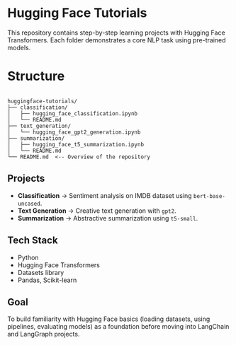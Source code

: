 # Hugging Face Tutorials

This repository contains step-by-step learning projects with Hugging Face Transformers.
Each folder demonstrates a core NLP task using pre-trained models.

# Structure
```

huggingface-tutorials/
├── classification/
│   ├── hugging_face_classification.ipynb
│   └── README.md
├── text_generation/
│   └── hugging_face_gpt2_generation.ipynb
├── summarization/
│   ├── hugging_face_t5_summarization.ipynb
│   └── README.md
└── README.md  <-- Overview of the repository
```

## Projects

* **Classification** → Sentiment analysis on IMDB dataset using `bert-base-uncased`.
* **Text Generation** → Creative text generation with `gpt2`.
* **Summarization** → Abstractive summarization using `t5-small`.

## Tech Stack

* Python
* Hugging Face Transformers
* Datasets library
* Pandas, Scikit-learn

## Goal

To build familiarity with Hugging Face basics (loading datasets, using pipelines, evaluating models) as a foundation before moving into LangChain and LangGraph projects.
